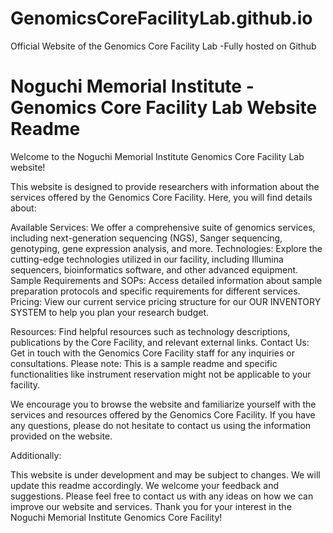 # GenomicsCoreFacilityLab.github.io
Official Website of the Genomics Core Facility Lab -Fully hosted on Github


# Noguchi Memorial Institute - Genomics Core Facility Lab Website Readme

Welcome to the Noguchi Memorial Institute Genomics Core Facility Lab website!

This website is designed to provide researchers with information about the services offered by the Genomics Core Facility. Here, you will find details about:

Available Services: We offer a comprehensive suite of genomics services, including next-generation sequencing (NGS), Sanger sequencing, genotyping, gene expression analysis, and more.
Technologies: Explore the cutting-edge technologies utilized in our facility, including Illumina sequencers, bioinformatics software, and other advanced equipment.
Sample Requirements and SOPs: Access detailed information about sample preparation protocols and specific requirements for different services.
Pricing: View our current service pricing structure for our OUR INVENTORY SYSTEM to help you plan your research budget.

Resources: Find helpful resources such as technology descriptions, publications by the Core Facility, and relevant external links.
Contact Us: Get in touch with the Genomics Core Facility staff for any inquiries or consultations.
Please note: This is a sample readme and specific functionalities like instrument reservation might not be applicable to your facility.

We encourage you to browse the website and familiarize yourself with the services and resources offered by the Genomics Core Facility. If you have any questions, please do not hesitate to contact us using the information provided on the website.

Additionally:

This website is under development and may be subject to changes. We will update this readme accordingly.
We welcome your feedback and suggestions. Please feel free to contact us with any ideas on how we can improve our website and services.
Thank you for your interest in the Noguchi Memorial Institute Genomics Core Facility!
